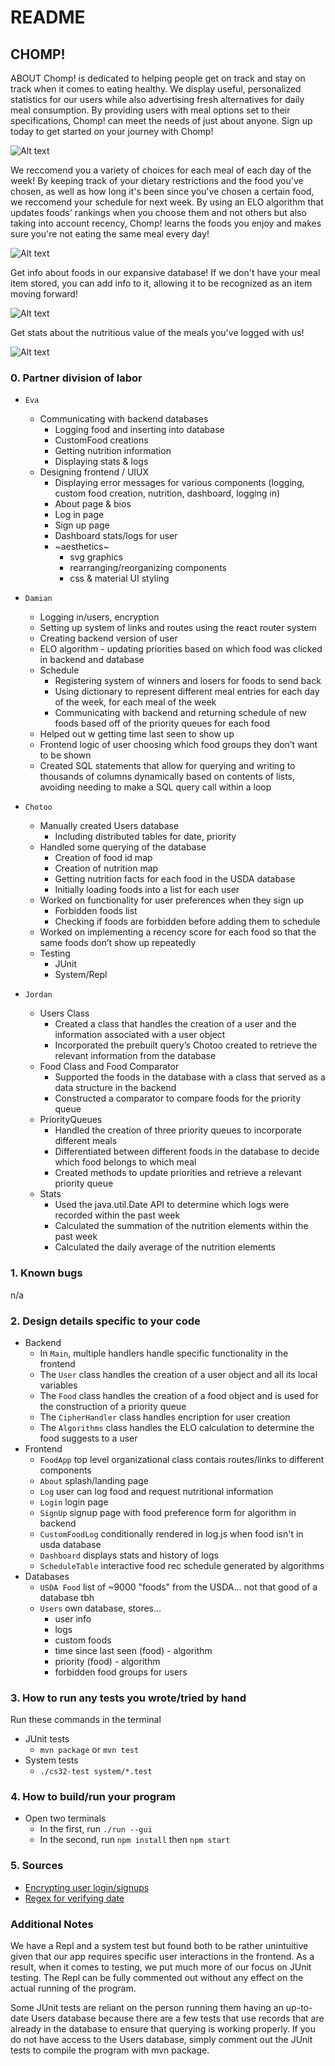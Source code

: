 # README

## CHOMP!
ABOUT 
Chomp! is dedicated to helping people get on track and stay on track when it comes to eating healthy. We display useful, personalized statistics for our users while also advertising fresh alternatives for daily meal consumption. By providing users with meal options set to their specifications, Chomp! can meet the needs of just about anyone. Sign up today to get started on your journey with Chomp!

![Alt text](./images/HomePage.png?raw=true "Home")

We reccomend you a variety of choices for each meal of each day of the week! By keeping track of your dietary restrictions and the food you've chosen, as well as how long it's been since you've chosen a certain food, we reccomend your schedule for next week. By using an ELO algorithm that updates foods' rankings when you choose them and not others but also taking into account recency, Chomp! learns the foods you enjoy and makes sure you're not eating the same meal every day!

![Alt text](./images/MealPlan.png?raw=true "MealPlan")


Get info about foods in our expansive database! If we don't have your meal item stored, you can add info to it, allowing it to be recognized as an item moving forward!

![Alt text](./images/Info.png?raw=true "Info")

Get stats about the nutritious value of the meals you've logged with us!

![Alt text](./images/Stats.png?raw=true "Stats")


### 0. Partner division of labor
- `Eva`
  - Communicating with backend databases
    - Logging food and inserting into database
    - CustomFood creations 
    - Getting nutrition information
    - Displaying stats & logs
  - Designing frontend / UIUX
    - Displaying error messages for various components (logging, custom food creation, nutrition, dashboard, logging in)
    - About page & bios
    - Log in page
    - Sign up page
    - Dashboard stats/logs for user
    - ~aesthetics~
      - svg graphics
      - rearranging/reorganizing components
      - css & material UI styling
  
- `Damian`
  - Logging in/users, encryption
  - Setting up system of links and routes using the react router system
  - Creating backend version of user
  - ELO algorithm - updating priorities based on which food was clicked in backend and database
  - Schedule
    - Registering system of winners and losers for foods to send back
    - Using dictionary to represent different meal entries for each day of the week, for each meal of the week
    - Communicating with backend and returning schedule of new foods based off of the priority queues for each food
  - Helped out w getting time last seen to show up
  - Frontend logic of user choosing which food groups they don’t want to be shown
  - Created SQL statements that allow for querying and writing to thousands of columns dynamically based on contents of lists, avoiding needing to make a SQL query call within a loop
  
  
- `Chotoo`
  - Manually created Users database
    - Including distributed tables for date, priority
  - Handled some querying of the database
    - Creation of food id map
    - Creation of nutrition map
    - Getting nutrition facts for each food in the USDA database
    - Initially loading foods into a list for each user
  - Worked on functionality for user preferences when they sign up
    - Forbidden foods list
    - Checking if foods are forbidden before adding them to schedule
  - Worked on implementing a recency score for each food so that the same foods don’t show up repeatedly
  - Testing
    -   JUnit
    -   System/Repl
  

- `Jordan`
  - Users Class
    - Created a class that handles the creation of a user and the information associated with a user object
    - Incorporated the prebuilt query’s Chotoo created to retrieve the relevant information from the database
  - Food Class and Food Comparator
    - Supported the foods in the database with a class that served as a data structure in the backend
    - Constructed a comparator to compare foods for the priority queue
  - PriorityQueues
    - Handled the creation of three priority queues to incorporate different meals
    - Differentiated between different foods in the database to decide which food belongs to which meal
    - Created methods to update priorities and retrieve a relevant priority queue
  - Stats
    - Used the java.util.Date API to determine which logs were recorded within the past week
    - Calculated the summation of the nutrition elements within the past week
    - Calculated the daily average of the nutrition elements



### 1. Known bugs
n/a


### 2. Design details specific to your code
- Backend
  - In `Main`, multiple handlers handle specific functionality in the frontend
  - The `User` class handles the creation of a user object and all its local variables
  - The `Food` class handles the creation of a food object and is used for the construction of a priority queue
  - The `CipherHandler` class handles encription for user creation
  - The `Algorithms` class handles the ELO calculation to determine the food suggests to a user
- Frontend
  - `FoodApp` top level organizational class contais routes/links to different components
  - `About` splash/landing page
  - `Log` user can log food and request nutritional information
  - `Login` login page
  - `SignUp` signup page with food preference form for algorithm in backend
  - `CustomFoodLog` conditionally rendered in log.js when food isn't in usda database
  - `Dashboard` displays stats and history of logs
  - `ScheduleTable` interactive food rec schedule generated by algorithms
- Databases
  - `USDA Food` list of ~9000 "foods" from the USDA... not that good of a database tbh
  - `Users` own database, stores...
    -  user info
    - logs
    - custom foods
    - time since last seen (food) - algorithm
    - priority (food) - algorithm
    - forbidden food groups for users



### 3. How to run any tests you wrote/tried by hand
Run these commands in the terminal
- JUnit tests
  - `mvn package` or `mvn test`
- System tests
  - `./cs32-test system/*.test` 


### 4. How to build/run your program
- Open two terminals
  - In the first, run `./run --gui`
  - In the second, run `npm install` then `npm start`  

### 5. Sources
- [Encrypting user login/signups](https://howtodoinjava.com/java/java-security/java-aes-encryption-example/) 
- [Regex for verifying date](https://stackoverflow.com/questions/15491894/regex-to-validate-date-format-dd-mm-yyyy)


### Additional Notes
We have a Repl and a system test but found both to be rather unintuitive given that our app requires specific user interactions in the frontend.
As a result, when it comes to testing, we put much more of our focus on JUnit testing.
The Repl can be fully commented out without any effect on the actual running of the program.

Some JUnit tests are reliant on the person running them having an up-to-date Users database because there are a few tests that use records that are already
in the database to ensure that querying is working properly. If you do not have access to the Users database, simply comment out the JUnit tests to compile the program with mvn package.


  
